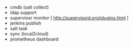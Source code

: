 - cmdb (salt collect)
- ldap support
- superviosr monitor      [ http://supervisord.org/plugins.html ]
- jenkins publish
- salt task
- sync (local2cloud)
- prometheus dashboard


